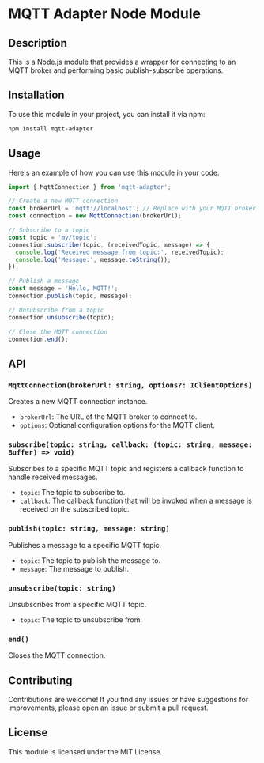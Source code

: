 # MQTT Adapter Node Module

## Description
This is a Node.js module that provides a wrapper for connecting to an MQTT broker and performing basic publish-subscribe operations.

## Installation
To use this module in your project, you can install it via npm:

```bash
npm install mqtt-adapter
```

## Usage
Here's an example of how you can use this module in your code:

```javascript
import { MqttConnection } from 'mqtt-adapter';

// Create a new MQTT connection
const brokerUrl = 'mqtt://localhost'; // Replace with your MQTT broker URL
const connection = new MqttConnection(brokerUrl);

// Subscribe to a topic
const topic = 'my/topic';
connection.subscribe(topic, (receivedTopic, message) => {
  console.log('Received message from topic:', receivedTopic);
  console.log('Message:', message.toString());
});

// Publish a message
const message = 'Hello, MQTT!';
connection.publish(topic, message);

// Unsubscribe from a topic
connection.unsubscribe(topic);

// Close the MQTT connection
connection.end();
```

## API

### `MqttConnection(brokerUrl: string, options?: IClientOptions)`

Creates a new MQTT connection instance.

- `brokerUrl`: The URL of the MQTT broker to connect to.
- `options`: Optional configuration options for the MQTT client.

### `subscribe(topic: string, callback: (topic: string, message: Buffer) => void)`

Subscribes to a specific MQTT topic and registers a callback function to handle received messages.

- `topic`: The topic to subscribe to.
- `callback`: The callback function that will be invoked when a message is received on the subscribed topic.

### `publish(topic: string, message: string)`

Publishes a message to a specific MQTT topic.

- `topic`: The topic to publish the message to.
- `message`: The message to publish.

### `unsubscribe(topic: string)`

Unsubscribes from a specific MQTT topic.

- `topic`: The topic to unsubscribe from.

### `end()`

Closes the MQTT connection.

## Contributing

Contributions are welcome! If you find any issues or have suggestions for improvements, please open an issue or submit a pull request.

## License

This module is licensed under the MIT License.
